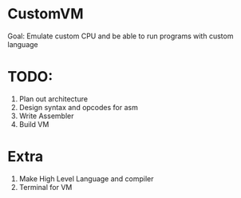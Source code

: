 # CustomVM
Goal: Emulate custom CPU and be able to run programs with custom language

# TODO:
1. Plan out architecture
2. Design syntax and opcodes for asm
3. Write Assembler
4. Build VM


# Extra
1. Make High Level Language and compiler
2. Terminal for VM


